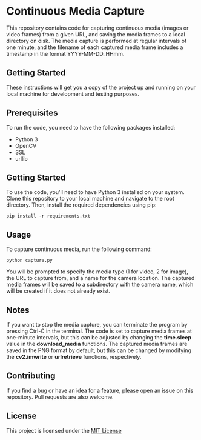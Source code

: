# Continuous Media Capture

This repository contains code for capturing continuous media (images or video frames) from a given URL, and saving the media frames to a local directory on disk. The media capture is performed at regular intervals of one minute, and the filename of each captured media frame includes a timestamp in the format YYYY-MM-DD_HHmm.

## Getting Started

These instructions will get you a copy of the project up and running on your local machine for development and testing purposes.

## Prerequisites

To run the code, you need to have the following packages installed:

* Python 3
* OpenCV
* SSL
* urllib

## Getting Started

To use the code, you'll need to have Python 3 installed on your system. Clone this repository to your local machine and navigate to the root directory. Then, install the required dependencies using pip:

    pip install -r requirements.txt

## Usage

To capture continuous media, run the following command:

    python capture.py

You will be prompted to specify the media type (1 for video, 2 for image), the URL to capture from, and a name for the camera location. The captured media frames will be saved to a subdirectory with the camera name, which will be created if it does not already exist.

## Notes
If you want to stop the media capture, you can terminate the program by pressing Ctrl-C in the terminal.
The code is set to capture media frames at one-minute intervals, but this can be adjusted by changing the **time.sleep** value in the **download_media** functions.
The captured media frames are saved in the PNG format by default, but this can be changed by modifying the **cv2.imwrite** or **urlretrieve** functions, respectively.

## Contributing
If you find a bug or have an idea for a feature, please open an issue on this repository. Pull requests are also welcome.

## License

This project is licensed under the [MIT License](https://opensource.org/licenses/MIT)

